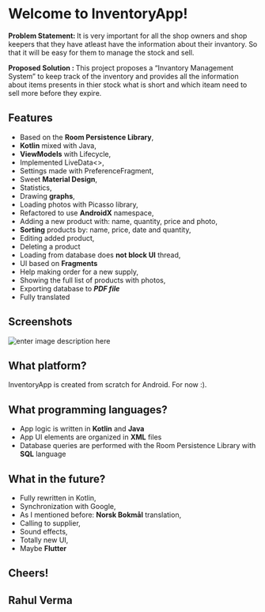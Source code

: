 
# Welcome to InventoryApp!

<b> Problem Statement: </b>
It is very important for all the shop owners and shop keepers that they have atleast have the
information about their invantory. So that it will be easy for them to manage the stock and sell.

<b> Proposed Solution : </b>
This project proposes a “Invantory Management System” to keep track of the inventory and provides
all the information about items presents in thier stock what is short and which iteam need to sell
more before they expire.

## Features


 - Based on the **Room Persistence Library**,
 - **Kotlin** mixed with Java,
 - **ViewModels** with Lifecycle,
 - Implemented LiveData<>,
 - Settings made with PreferenceFragment,
 - Sweet **Material Design**,
 - Statistics,
 - Drawing **graphs**,
 - Loading photos with Picasso library,
 - Refactored to use **AndroidX** namespace,
 - Adding a new product with: name, quantity, price and photo,
 - **Sorting** products by: name, price, date and quantity,
 - Editing added product,
 - Deleting a product
 - Loading from database does **not block UI** thread,
 - UI based on **Fragments**
 - Help making order for a new supply,
 - Showing the full list of products with photos,
 - Exporting database to ***PDF file***
 - Fully translated
 
 
 
## Screenshots

![enter image description here](https://drive.google.com/file/d/1aGrrMyBHdqJ5PWm3X47rnZ-pH0xRNilZ/view?usp=sharing)
## What platform?

InventoryApp is created from scratch for Android.
For now :).

## What programming languages?

 - App logic is written in **Kotlin** and **Java**
 - App UI elements are organized in **XML** files
 - Database queries are performed with the Room Persistence Library with **SQL** language


## What in the future?

 - Fully rewritten in Kotlin,
 - Synchronization with Google,
 - As I mentioned before: **Norsk Bokmål** translation,
 - Calling to supplier,
 - Sound effects,
 - Totally new UI,
 - Maybe **Flutter**


## Cheers!

## Rahul Verma
